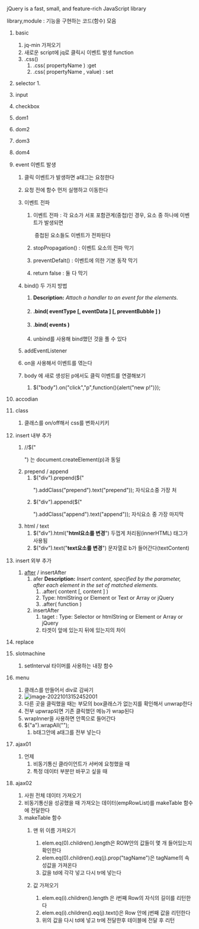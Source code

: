 jQuery is a fast, small, and feature-rich JavaScript library

library,module : 기능을 구현하는 코드(함수) 모음 

1. basic
   1. jq-min 가져오기 
   2. 새로운 script에 jq로 클릭시 이벤트 발생 function 
   3. .css()
      1. .css( propertyName ) :get
      2. .css( propertyName , value) : set

2. selector
   1. 

3. input

4. checkbox

5. dom1

6. dom2

7. dom3

8. dom4

9. event 이벤트 발생

   1. 클릭 이벤트가 발생하면 a태그는 요청한다

   2. 요청 전에 함수 먼저 실행하고 이동한다

   3. 이벤트 전파

      1. 이벤트 전파 : 각 요소가 서포 포함관계(중첩)인 경우, 요소 중 하나에 이벤트가 발생되면 

         ​             중첩된 요소들도 이벤트가 전파된다

      2. stopPropagation() : 이벤트 요소의 전파 막기

      3. preventDefalt() : 이벤트에 의한 기본 동작 막기         

      4. return false : 둘 다 막기

   4. bind() 두 가지 방법

      1. **Description:** *Attach a handler to an event for the elements.*

      2. #### .bind( eventType [, eventData \] [, preventBubble ] )

      3. #### .bind( events )

      4. unbind를 사용해 bind했던 것을 풀 수 있다

   5. addEventListener

   6. on을 사용해서 이벤트를 엮는다

   7. body 에 새로 생성된 p에서도 클릭 이벤트를 연결해보기

      1.  $("body").on("click","p",function(){alert("new p!")});

10. accodian

11. class 

    1. 클래스를 on/off해서 css를 변화시키키

12. insert 내부 추가

    1. //$("<p>") 는 document.createElement(p)과 동일
    2. prepend / append
       1. $("div").prepend($("<p>").addClass("prepend").text("prepend")); 자식요소중 가장 처
       2. $("div").append($("<p>").addClass("append").text("append")); 자식요소 중 가장 마지막
    3. html / text
       1. $("div").html("<b>html요소를 변경</b>") 두껍게 처리됨(innerHTML) 태그가 사용됨
       2. $("div").text("<b>text요소를 변경</b>") 문자열로 b가 들어간다(textContent)

13. insert 외부 추가

    1. [after](https://api.jquery.com/after/#after-content-content) / insertAfter
       1. afer **Description:** *Insert content, specified by the parameter, after each element in the set of matched elements.*
          1. .after( content [, content ] )
          2. Type: htmlString or Element or Text or Array or jQuery
          3. .after( function )
       2. insertAfter  
          1. taget :  Type: Selector or htmlString or Element or Array or jQuery
          2. 타겟이 앞에 있는지 뒤에 있는지의 차이

14. replace

15. slotmachine

    1. setInterval 타이머를 사용하는 내장 함수

16. menu

    1. 클래스를 만들어서 div로 감싸기
    2. ![image-20221013152452001](../../images/README_JQuery/image-20221013152452001.png)
    3. 다른 곳을 클릭했을 때는 부모의 box클래스가 없는지를 확인해서 unwrap한다
    4. 전부 upwrap되면 기존 클릭했던 메뉴가 wrap된다
    5. wrapInner을 사용하면 안쪽으로 들어간다
    6. $("a").wrapAll("<b></b>");
       1. b태그안에 a태그를 전부 넣는다

17. ajax01

    1. 언제
       1. 비동기통신 클라이언트가 서버에 요청했을 때 
       2. 특정 데이터 부분만 바꾸고 싶을 때

18. ajax02

    1. 사원 전체 데이터 가져오기
    2. 비동기통신을 성공했을 때 가져오는 데이터(empRowList)를 makeTable 함수에 전달한다
    3. makeTable 함수
       1. 맨 위 이름 가져오기
          1. elem.eq(0).children().length은 ROW안의 값들이 몇 개 들어있는지 확인한다
          2. elem.eq(0).children().eq(j).prop("tagName")은 tagName의 속성값을 가져온다
          3. 값을 td에 각각 넣고 다시 tr에 넣는다

       2. 값 가져오기
          1. elem.eq(i).children().length 은 i번째 Row의 자식의 길이를 리턴한다
          2. elem.eq(i).children().eq(j).text()은 Row 안에 j번째 값을 리턴한다
          3. 위의 값을 다시 td에 넣고 tr에 전달한후 테이블에 전달 후 리턴








​	

